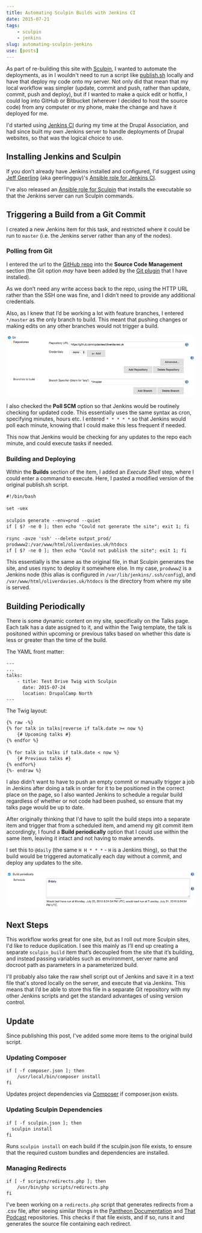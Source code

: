 ```yaml
---
title: Automating Sculpin Builds with Jenkins CI
date: 2015-07-21
tags:
    - sculpin
    - jenkins
slug: automating-sculpin-jenkins
use: [posts]
---
```

As part of re-building this site with [Sculpin](http://sculpin.io), I wanted to automate the deployments, as in I wouldn't need to run a script like [publish.sh](https://raw.githubusercontent.com/sculpin/sculpin-blog-skeleton/master/publish.sh) locally and have that deploy my code onto my server. Not only did that mean that my local workflow was simpler (update, commit and push, rather than update, commit, push and deploy), but if I wanted to make a quick edit or hotfix, I could log into GitHub or Bitbucket (wherever I decided to host the source code) from any computer or my phone, make the change and have it deployed for me.

I'd started using [Jenkins CI](http://jenkins-ci.org) during my time at the Drupal Association, and had since built my own Jenkins server to handle deployments of Drupal websites, so that was the logical choice to use.

## Installing Jenkins and Sculpin

If you don’t already have Jenkins installed and configured, I'd suggest using [Jeff Geerling](http://jeffgeerling.com/) (aka geerlingguy)'s [Ansible role for Jenkins CI](https://galaxy.ansible.com/list#/roles/440).

I've also released an [Ansible role for Sculpin](https://galaxy.ansible.com/list#/roles/4063) that installs the executable so that the Jenkins server can run Sculpin commands.

## Triggering a Build from a Git Commit

I created a new Jenkins item for this task, and restricted where it could be run to `master` (i.e. the Jenkins server rather than any of the nodes).

### Polling from Git

I entered the url to the [GitHub repo](https://github.com/opdavies/oliverdavies.uk) into the **Source Code Management** section (the Git option *may* have been added by the [Git plugin](https://wiki.jenkins-ci.org/display/JENKINS/Git+Plugin) that I have installed).

As we don’t need any write access back to the repo, using the HTTP URL rather than the SSH one was fine, and I didn’t need to provide any additional credentials.

Also, as I knew that I’d be working a lot with feature branches, I entered `*/master` as the only branch to build. This meant that pushing changes or making edits on any other branches would not trigger a build.

![Defining the Git repository in Jenkins](/assets/images/blog/oliverdavies-uk-jenkins-git-repo.png)

I also checked the **Poll SCM** option so that Jenkins would be routinely checking for updated code. This essentially uses the same syntax as cron, specifying minutes, hours etc. I entered `* * * * *` so that Jenkins would poll each minute, knowing that I could make this less frequent if needed.

This now that Jenkins would be checking for any updates to the repo each minute, and could execute tasks if needed.

### Building and Deploying

Within the **Builds** section of the item, I added an *Execute Shell* step, where I could enter a command to execute. Here, I pasted a modified version of the original publish.sh script.

    #!/bin/bash

    set -uex

    sculpin generate --env=prod --quiet
    if [ $? -ne 0 ]; then echo "Could not generate the site"; exit 1; fi

    rsync -avze 'ssh' --delete output_prod/ prodwww2:/var/www/html/oliverdavies.uk/htdocs
    if [ $? -ne 0 ]; then echo "Could not publish the site"; exit 1; fi

This essentially is the same as the original file, in that Sculpin generates the site, and uses rsync to deploy it somewhere else. In my case, `prodwww2` is a Jenkins node (this alias is configured in `/var/lib/jenkins/.ssh/config`), and `/var/www/html/oliverdavies.uk/htdocs` is the directory from where my site is served.

## Building Periodically

There is some dynamic content on my site, specifically on the Talks page. Each talk has a date assigned to it, and within the Twig template, the talk is positoned within upcoming or previous talks based on whether this date is less or greater than the time of the build.

The YAML front matter:

    ---
    ...
    talks:
        - title: Test Drive Twig with Sculpin
          date: 2015-07-24
          location: DrupalCamp North
    ---

The Twig layout:

    {% raw -%}
    {% for talk in talks|reverse if talk.date >= now %}
        {# Upcoming talks #}
    {% endfor %}

    {% for talk in talks if talk.date < now %}
        {# Previous talks #}
    {% endfor%}
    {%- endraw %}

I also didn’t want to have to push an empty commit or manually trigger a job in Jenkins after doing a talk in order for it to be positioned in the correct place on the page, so I also wanted Jenkins to schedule a regular build regardless of whether or not code had been pushed, so ensure that my talks page would be up to date.

After originally thinking that I'd have to split the build steps into a separate item and trigger that from a scheduled item, and amend my git commit item accordingly, I found a **Build periodically** option that I could use within the same item, leaving it intact and not having to make amends.

I set this to `@daily` (the same `H H * * *` - `H` is a Jenkins thing), so that the build would be triggered automatically each day without a commit, and deploy any updates to the site.

![Setting Jenkins to periodically build a new version of the site.](/assets/images/blog/oliverdavies-uk-jenkins-git-timer.png)

## Next Steps

This workflow works great for one site, but as I roll out more Sculpin sites, I'd like to reduce duplication. I see this mainly as I’ll end up creating a separate `sculpin_build` item that’s decoupled from the site that it’s building, and instead passing variables such as environment, server name and docroot path as parameters in a parameterized build.

I'll probably also take the raw shell script out of Jenkins and save it in a text file that's stored locally on the server, and execute that via Jenkins. This means that I’d be able to store this file in a separate Git repository with my other Jenkins scripts and get the standard advantages of using version control.

## Update

Since publishing this post, I've added some more items to the original build script.

### Updating Composer

    if [ -f composer.json ]; then
        /usr/local/bin/composer install
    fi

Updates project dependencies via [Composer](https://getcomposer.org/doc/00-intro.md#introduction) if composer.json exists.

### Updating Sculpin Dependencies

    if [ -f sculpin.json ]; then
      sculpin install
    fi

Runs `sculpin install` on each build if the sculpin.json file exists, to ensure that the required custom bundles and dependencies are installed.

### Managing Redirects

    if [ -f scripts/redirects.php ]; then
        /usr/bin/php scripts/redirects.php
    fi

I've been working on a `redirects.php` script that generates redirects from a .csv file, after seeing similar things in the [Pantheon Documentation](https://github.com/pantheon-systems/documentation) and [That Podcast](https://github.com/thatpodcast/thatpodcast.io) repositories. This checks if that file exists, and if so, runs it and generates the source file containing each redirect.
